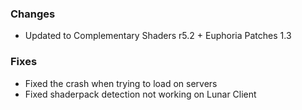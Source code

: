 ### Changes
- Updated to Complementary Shaders r5.2 + Euphoria Patches 1.3
### Fixes
- Fixed the crash when trying to load on servers
- Fixed shaderpack detection not working on Lunar Client